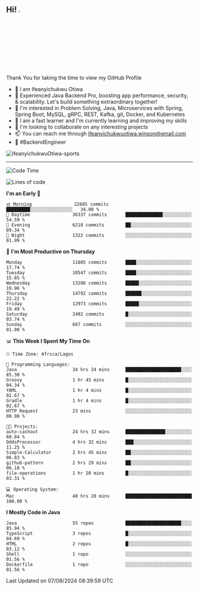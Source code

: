 <!-- BLOG-POST-LIST:START --><!-- BLOG-POST-LIST:END -->

## Hi! <img src="https://media.giphy.com/media/hvRJCLFzcasrR4ia7z/giphy.gif" width="4%"> 

Thank You for taking the time to view my GitHub Profile

- 👋 I am Ifeanyichukwu Otiwa
- 🚀 Experienced Java Backend Pro, boosting app performance, security, & scalability. Let's build something extraordinary together!
- 👀 I'm interested in Problem Solving, Java, Microservices with Spring, Spring Boot, MySQL, gRPC, REST, Kafka, git, Docker, and Kubernetes
- 🌱 I am a fast learner and I'm currently learning and improving my skills
- 💞️ I'm looking to collaborate on any interesting projects
- 📫 You can reach me through ifeanyichukwuotiwa.winson@gmail.com
- 🚀 #BackendEngineer

<p align="left" marginTop="10px"> <img src="https://komarev.com/ghpvc/?username=ifeanyichukwuOtiwa-sports&label=Profile%20views&color=0e75b6&style=for-the-badge" alt="ifeanyichukwuOtiwa-sports" /> </p>

***

<!--START_SECTION:waka-->
![Code Time](http://img.shields.io/badge/Code%20Time-2%2C744%20hrs%2024%20mins-blue)

![Lines of code](https://img.shields.io/badge/From%20Hello%20World%20I%27ve%20Written-15.5%20million%20lines%20of%20code-blue)

**I'm an Early 🐤** 

```text
🌞 Morning                22685 commits       █████████░░░░░░░░░░░░░░░░   34.08 % 
🌆 Daytime                36337 commits       ██████████████░░░░░░░░░░░   54.59 % 
🌃 Evening                6218 commits        ██░░░░░░░░░░░░░░░░░░░░░░░   09.34 % 
🌙 Night                  1322 commits        ░░░░░░░░░░░░░░░░░░░░░░░░░   01.99 % 
```
📅 **I'm Most Productive on Thursday** 

```text
Monday                   11805 commits       ████░░░░░░░░░░░░░░░░░░░░░   17.74 % 
Tuesday                  10547 commits       ████░░░░░░░░░░░░░░░░░░░░░   15.85 % 
Wednesday                13286 commits       █████░░░░░░░░░░░░░░░░░░░░   19.96 % 
Thursday                 14792 commits       ██████░░░░░░░░░░░░░░░░░░░   22.22 % 
Friday                   12973 commits       █████░░░░░░░░░░░░░░░░░░░░   19.49 % 
Saturday                 2492 commits        █░░░░░░░░░░░░░░░░░░░░░░░░   03.74 % 
Sunday                   667 commits         ░░░░░░░░░░░░░░░░░░░░░░░░░   01.00 % 
```


📊 **This Week I Spent My Time On** 

```text
🕑︎ Time Zone: Africa/Lagos

💬 Programming Languages: 
Java                     34 hrs 24 mins      █████████████████████░░░░   85.30 % 
Groovy                   1 hr 45 mins        █░░░░░░░░░░░░░░░░░░░░░░░░   04.34 % 
YAML                     1 hr 4 mins         █░░░░░░░░░░░░░░░░░░░░░░░░   02.67 % 
Gradle                   1 hr 4 mins         █░░░░░░░░░░░░░░░░░░░░░░░░   02.67 % 
HTTP Request             23 mins             ░░░░░░░░░░░░░░░░░░░░░░░░░   00.98 % 

🐱‍💻 Projects: 
auto-cashout             24 hrs 32 mins      ███████████████░░░░░░░░░░   60.84 % 
OddsProcessor            4 hrs 32 mins       ███░░░░░░░░░░░░░░░░░░░░░░   11.25 % 
Simple-Calculator        2 hrs 45 mins       ██░░░░░░░░░░░░░░░░░░░░░░░   06.83 % 
github-pattern           2 hrs 29 mins       ██░░░░░░░░░░░░░░░░░░░░░░░   06.18 % 
file-operations          1 hr 20 mins        █░░░░░░░░░░░░░░░░░░░░░░░░   03.31 % 

💻 Operating System: 
Mac                      40 hrs 20 mins      █████████████████████████   100.00 % 
```

**I Mostly Code in Java** 

```text
Java                     55 repos            █████████████████████░░░░   85.94 % 
TypeScript               3 repos             █░░░░░░░░░░░░░░░░░░░░░░░░   04.69 % 
HTML                     2 repos             █░░░░░░░░░░░░░░░░░░░░░░░░   03.12 % 
Shell                    1 repo              ░░░░░░░░░░░░░░░░░░░░░░░░░   01.56 % 
Dockerfile               1 repo              ░░░░░░░░░░░░░░░░░░░░░░░░░   01.56 % 
```




 Last Updated on 07/08/2024 08:39:59 UTC
<!--END_SECTION:waka-->

<!--
<p align="center">
![trophy](https://github-profile-trophy.vercel.app/?username=ifeanyichukwuOtiwa-sports&theme=onedark) (https://github.com/ryo-ma/github-profile-trophy)
</p>
-->

<!---
ifeanyi-otiwa/ifeanyi-otiwa is a ✨ special ✨ repository because its `README.md` (this file) appears on your GitHub profile.
You can click the Preview link to take a look at your changes.
--->
